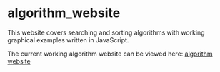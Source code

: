# algorithm_website
This website covers searching and sorting algorithms with working graphical examples written in JavaScript.

The current working algorithm website can be viewed here: [algorithm website](https://rbdev7.github.io/algorithm_website/index.html)
